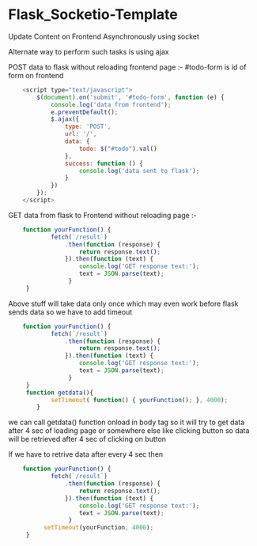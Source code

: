 # Flask_Socketio-Template

Update Content on Frontend Asynchronously using socket


Alternate way to perform such tasks is using ajax 

POST data to flask without reloading frontend page :-
#todo-form is id of form on frontend
```js
    <script type="text/javascript">
        $(document).on('submit', '#todo-form', function (e) {
            console.log('data from frontend');
            e.preventDefault();
            $.ajax({
                type: 'POST',
                url: '/',
                data: {
                    todo: $("#todo").val()
                },
                success: function () {
                    console.log('data sent to flask');
                }
            })
        });
    </script>
```

GET data from flask to Frontend without reloading page :- 

```js 
    function yourFunction() {
            fetch(`/result`)
                .then(function (response) {
                    return response.text();
                }).then(function (text) {
                    console.log('GET response text:');
                    text = JSON.parse(text);
                 }
     }
```

Above stuff will take data only once which may even work before flask sends data so we have to add timeout

```js 
    function yourFunction() {
            fetch(`/result`)
                .then(function (response) {
                    return response.text();
                }).then(function (text) {
                    console.log('GET response text:');
                    text = JSON.parse(text);
                 }
     }
     function getdata(){
            setTimeout( function() { yourFunction(); }, 4000);
        }
```

we can call getdata() function onload in body tag so it will try to get data after 4 sec of loading page or somewhere else like clicking button so data will be retrieved after 4 sec of clicking on button

If we have to retrive data after every 4 sec then
```js 
    function yourFunction() {
            fetch(`/result`)
                .then(function (response) {
                    return response.text();
                }).then(function (text) {
                    console.log('GET response text:');
                    text = JSON.parse(text);
                 }
          setTimeout(yourFunction, 4000);
     }
```
